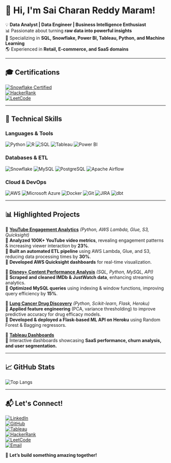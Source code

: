 # 👋 Hi, I'm Sai Charan Reddy Maram!  

💡 **Data Analyst | Data Engineer | Business Intelligence Enthusiast**  
📊 Passionate about turning **raw data into powerful insights**  
🚀 Specializing in **SQL, Snowflake, Power BI, Tableau, Python, and Machine Learning**  
🌎 Experienced in **Retail, E-commerce, and SaaS domains**  

---

## 🎓 **Certifications**  

[![Snowflake Certified](https://img.shields.io/badge/Snowflake%20Certified-29B5E8?style=for-the-badge&logo=snowflake&logoColor=white)](https://achieve.snowflake.com/13aa1855-0b5e-40ef-93ae-805bf3c15003#acc.n1OlVvXh)  
[![HackerRank](https://img.shields.io/badge/HackerRank-32CD32?style=for-the-badge&logo=hackerrank&logoColor=white)](https://www.hackerrank.com/profile/maramsaicharan21)  
[![LeetCode](https://img.shields.io/badge/LeetCode-FFA116?style=for-the-badge&logo=leetcode&logoColor=black)](https://leetcode.com/u/maramsaicharan2000/)  

---

## 🚀 **Technical Skills**  

### **Languages & Tools**  
![Python](https://img.shields.io/badge/Python-3776AB?style=for-the-badge&logo=python&logoColor=white)
![R](https://img.shields.io/badge/R-276DC3?style=for-the-badge&logo=r&logoColor=white)
![SQL](https://img.shields.io/badge/SQL-4479A1?style=for-the-badge&logo=mysql&logoColor=white)
![Tableau](https://img.shields.io/badge/Tableau-E97627?style=for-the-badge&logo=tableau&logoColor=white)
![Power BI](https://img.shields.io/badge/PowerBI-F2C811?style=for-the-badge&logo=powerbi&logoColor=black)

### **Databases & ETL**  
![Snowflake](https://img.shields.io/badge/Snowflake-29B5E8?style=for-the-badge&logo=snowflake&logoColor=white)
![MySQL](https://img.shields.io/badge/MySQL-4479A1?style=for-the-badge&logo=mysql&logoColor=white)
![PostgreSQL](https://img.shields.io/badge/PostgreSQL-336791?style=for-the-badge&logo=postgresql&logoColor=white)
![Apache Airflow](https://img.shields.io/badge/Apache%20Airflow-017CEE?style=for-the-badge&logo=apache-airflow&logoColor=white)

### **Cloud & DevOps**  
![AWS](https://img.shields.io/badge/AWS-232F3E?style=for-the-badge&logo=amazon-aws&logoColor=white)
![Microsoft Azure](https://img.shields.io/badge/Azure-0078D4?style=for-the-badge&logo=microsoft-azure&logoColor=white)
![Docker](https://img.shields.io/badge/Docker-2496ED?style=for-the-badge&logo=docker&logoColor=white)
![Git](https://img.shields.io/badge/Git-F05032?style=for-the-badge&logo=git&logoColor=white)
![JIRA](https://img.shields.io/badge/JIRA-0052CC?style=for-the-badge&logo=jira&logoColor=white) 
![dbt](https://img.shields.io/badge/dbt-FF694B?style=for-the-badge&logo=dbt&logoColor=white)


---

## 📊 **Highlighted Projects**
🔹 **[YouTube Engagement Analytics](https://github.com/maram-sai-charan-reddy/YouTube-Analytics)** _(Python, AWS Lambda, Glue, S3, Quicksight)_  
📌 **Analyzed 100K+ YouTube video metrics**, revealing engagement patterns & increasing viewer interaction by **23%**.  
📌 **Built an automated ETL pipeline** using AWS Lambda, Glue, and S3, reducing data processing times by **30%**.  
📌 **Developed AWS Quicksight dashboards** for real-time visualization.  

🔹 **[Disney+ Content Performance Analysis](https://github.com/maram-sai-charan-reddy/Disney-Plus-Analysis)** _(SQL, Python, MySQL, API)_  
📌 **Scraped and cleaned IMDb & JustWatch data**, enhancing streaming analytics.  
📌 **Optimized MySQL queries** using indexing & window functions, improving query efficiency by **15%**.  

🔹 **[Lung Cancer Drug Discovery](https://github.com/maram-sai-charan-reddy/Lung-Cancer-Drug-Discovery)** _(Python, Scikit-learn, Flask, Heroku)_  
📌 **Applied feature engineering** (PCA, variance thresholding) to improve predictive accuracy for drug efficacy models.  
📌 **Developed & deployed a Flask-based ML API on Heroku** using Random Forest & Bagging regressors.  

🔹 **[Tableau Dashboards](https://public.tableau.com/app/profile/sai.charan.reddy.maram4005/vizzes)**  
📌 Interactive dashboards showcasing **SaaS performance, churn analysis, and user segmentation.**  

---

## 📈 **GitHub Stats**
![Top Langs](https://github-readme-stats.vercel.app/api/top-langs/?username=maram-sai-charan-reddy&layout=compact)  

---

## 📬 **Let's Connect!**
[![LinkedIn](https://img.shields.io/badge/LinkedIn-0A66C2?style=for-the-badge&logo=linkedin&logoColor=white)](https://www.linkedin.com/in/maram-sai-charan-reddy-50836a180/)  
[![GitHub](https://img.shields.io/badge/GitHub-181717?style=for-the-badge&logo=github&logoColor=white)](https://github.com/maram-sai-charan-reddy)  
[![Tableau](https://img.shields.io/badge/Tableau-E97627?style=for-the-badge&logo=tableau&logoColor=white)](https://public.tableau.com/app/profile/sai.charan.reddy.maram4005/vizzes)  
[![HackerRank](https://img.shields.io/badge/HackerRank-32CD32?style=for-the-badge&logo=hackerrank&logoColor=white)](https://www.hackerrank.com/profile/maramsaicharan21)  
[![LeetCode](https://img.shields.io/badge/LeetCode-FFA116?style=for-the-badge&logo=leetcode&logoColor=black)](https://leetcode.com/u/maramsaicharan2000/)  
[![Email](https://img.shields.io/badge/Email-D14836?style=for-the-badge&logo=gmail&logoColor=white)](mailto:maram.sai1207@gmail.com)  

🚀 **Let’s build something amazing together!**
